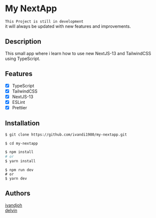 # My NextApp

`This Project is still in development`  
it will always be updated with new features and improvements.

## Description

This small app where i learn how to use new NextJS-13 and TailwindCSS using TypeScript.

## Features

- [x] TypeScript
- [x] TailwindCSS
- [x] NextJS-13
- [x] ESLint
- [x] Prettier

## Installation

```bash
$ git clone https://github.com/ivandi1980/my-nextapp.git
```

```bash
$ cd my-nextapp
```

```bash
$ npm install
# or
$ yarn install
```

```
$ npm run dev
# or
$ yarn dev
```

## Authors

[ivandjoh](https://linkedin.com/in/ivandjoh)  
[delvin](https://github.com/delvincakep)
